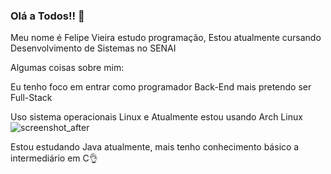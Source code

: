 ### Olá a Todos!! 🖖

Meu nome é Felipe Vieira estudo programação,
Estou atualmente cursando Desenvolvimento de Sistemas no SENAI

Algumas coisas sobre mim:

Eu tenho foco em entrar como programador Back-End mais pretendo ser Full-Stack

Uso sistema operacionais Linux e Atualmente estou usando Arch Linux
![screenshot_after](https://user-images.githubusercontent.com/101891565/211670258-3f3ac103-8ca6-47ea-8eef-2ac3a1d10d8f.png)

Estou estudando Java atualmente, mais tenho conhecimento básico a intermediário em C👌
